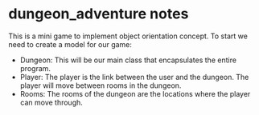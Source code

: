 # dungeon_adventure notes

This is a mini game to implement object orientation concept. To start we need to create a model for our game:

* Dungeon: This will be our main class that encapsulates the entire program.
* Player: The player is the link between the user and the dungeon. The player will move between rooms in the dungeon.
* Rooms: The rooms of the dungeon are the locations where the player can move through.

